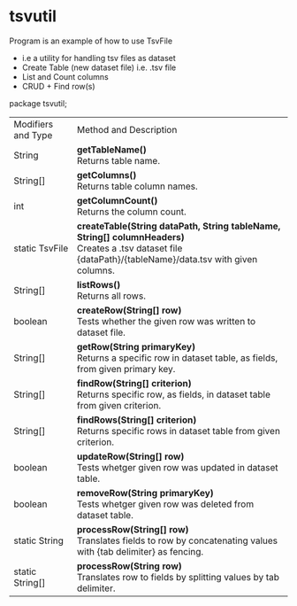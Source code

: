 # tsvutil
Program is an example of how to use TsvFile
* i.e a utility for handling tsv files as dataset
* Create Table (new dataset file) i.e. .tsv file
* List and Count columns
* CRUD + Find row(s)


 package tsvutil;

 <table>
	<tr>
		<td>Modifiers and Type</td>
		<td>Method and Description</td>
	</tr>
	<tr>
		<td>String</td>
		<td>
			<b>getTableName()</b><br/>
			Returns table name.
		</td>
	</tr>
	<tr>
		<td>String[]</td>
		<td>
			<b>getColumns()</b><br/>
			Returns table column names.
		</td>
	</tr>
	<tr>
		<td>int</td>
		<td>
			<b>getColumnCount()</b><br/>
			Returns the column count.
		</td>
	</tr>
	<tr>
		<td>static TsvFile</td>
		<td>
			<b>createTable(String dataPath, String tableName, String[] columnHeaders)</b><br/>
			Creates a .tsv dataset file {dataPath}/{tableName}/data.tsv with given columns.
		</td>
	</tr>
	<tr>
		<td>String[]</td>
		<td>
			<b>listRows()</b><br/>
			Returns all rows.
		</td>
	</tr>
	<tr>
		<td>boolean</td>
		<td>
			<b>createRow(String[] row)</b><br/>
			Tests whether the given row was written to dataset file.
		</td>
	</tr>
	<tr>
		<td>String[]</td>
		<td>
			<b>getRow(String primaryKey)</b><br/>
			Returns a specific row in dataset table, as fields, from given primary key.
		</td>
	</tr>
	<tr>
		<td>String[]</td>
		<td>
			<b>findRow(String[] criterion)</b><br/>
			Returns specific row, as fields, in dataset table from given criterion.
		</td>
	</tr>
	<tr>
		<td>String[]</td>
		<td>
			<b>findRows(String[] criterion)</b><br/>
			Returns specific rows in dataset table from given criterion.
		</td>
	</tr>
	<tr>
		<td>boolean</td>
		<td>
			<b>updateRow(String[] row)</b><br/>
			Tests whetger given row was updated in dataset table.
		</td>
	</tr>
	<tr>
		<td>boolean</td>
		<td>
			<b>removeRow(String primaryKey)</b><br/>
			Tests whetger given row was deleted from dataset table.
		</td>
	</tr>
	<tr>
		<td>static String</td>
		<td>
			<b>processRow(String[] row)</b><br/>
			Translates fields to row by concatenating values with {tab delimiter} as fencing.
		</td>
	</tr>
	<tr>
		<td>static String[]</td>
		<td>
			<b>processRow(String row)</b><br/>
			Translates row to fields by splitting values by tab delimiter.
		</td>
	</tr>
</table>